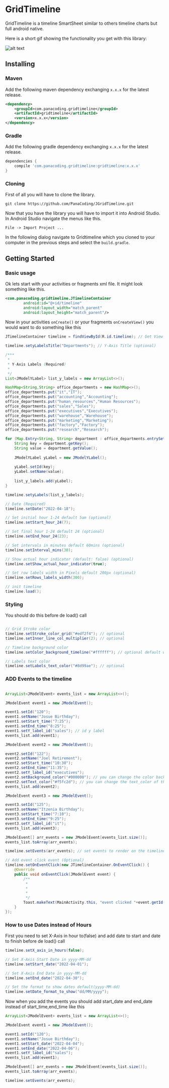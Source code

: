 GridTimeline
===============
GridTimeline is a timeline SmartSheet similar to others timeline charts but full android native.


Here is a short gif showing the functionality you get with this library:

![alt text](https://github.com/PanaCoding/JGridTimeline/blob/main/demo.gif "Demo gif")


Installing
---------------
### Maven
Add the following maven dependency exchanging `x.x.x` for the latest release.

```XML
<dependency>
    <groupId>com.panacoding.gridtimeline</groupId>
    <artifactId>gridtimeline</artifactId>
    <version>x.x.x</version>
</dependency>
```

### Gradle
Add the following gradle dependency exchanging `x.x.x` for the latest release.
```groovy
dependencies {
    compile 'com.panacoding.gridtimeline:gridtimeline:x.x.x'
}
```

### Cloning
First of all you will have to clone the library.
```shell
git clone https://github.com/PanaCoding/JGridTimeline.git
```

Now that you have the library you will have to import it into Android Studio.
In Android Studio navigate the menus like this.
```
File -> Import Project ...
```
In the following dialog navigate to Gridtimeline which you cloned to your computer in the previous steps and select the `build.gradle`.

Getting Started
---------------
### Basic usage

Ok lets start with your activities or fragments xml file. It might look something like this.
```xml
<com.panacoding.gridtimeline.JTimelineContainer
        android:id="@+id/timeline"
        android:layout_width="match_parent"
        android:layout_height="match_parent"/>
```

Now in your activities `onCreate()` or your fragments `onCreateView()` you would want to do something like this
```java
JTimelineContainer timeline = findViewById(R.id.timeline); // Get View timeline

timeline.setyLabelsTitle("Departments"); // Y-Axis Title (optional)

/***
 *
 * Y-Axis Labels (Required)
 *
 */
List<JModelYLabel> list_y_labels = new ArrayList<>();

HashMap<String,String> office_departments = new HashMap<>();
office_departments.put("it","IT");
office_departments.put("accounting","Accounting");
office_departments.put("human_resources","Human Resources");
office_departments.put("sales","Sales");
office_departments.put("executives","Executives");
office_departments.put("warehouse","Warehouse");
office_departments.put("marketing","Marketing");
office_departments.put("factory","Factory");
office_departments.put("research","Research");

for (Map.Entry<String, String> department : office_departments.entrySet()) {
    String key = department.getKey();
    String value = department.getValue();
    
    JModelYLabel yLabel = new JModelYLabel();
    
    yLabel.setId(key);
    yLabel.setName(value);
    
    list_y_labels.add(yLabel);
}

timeline.setyLabels(list_y_labels);

// Date (Required)
timeline.setDate("2022-04-18");

// Set initial hour 1-24 default 5am (optional)
timeline.setStart_hour_24(7);

// Set final hour 1-24 default 24 (optional)
timeline.setEnd_hour_24(23);

// Set intervals in minutes default 60mins (optional)
timeline.setInterval_mins(30);

// Show actual hour indicator (default: false) (optional)
timeline.setShow_actual_hour_indicator(true);

// Set row labels width in Pixels default 200px (optional)
timeline.setRows_labels_width(300);

// init timeline
timeline.load();
```

### Styling

You should do this before de load() call
```java

// Grid Stroke color
timeline.setStroke_color_grid("#edf2f4"); // optional
timeline.setInner_line_col_multiplier(2); // optional

// Timeline background color
timeline.setColor_background_timeline("#ffffff"); // optional default white

// Labels text color
timeline.setLabels_text_color("#8d99ae"); // optional

```

### ADD Events to the timeline
```java

ArrayList<JModelEvent> events_list = new ArrayList<>();

JModelEvent event1 = new JModelEvent();

event1.setId("120");
event1.setName("Josue Birthday");
event1.setStart_time("7:25");
event1.setEnd_time("8:25");
event1.setY_label_id("sales"); // id y label
events_list.add(event1);

JModelEvent event2 = new JModelEvent();

event2.setId("122");
event2.setName("Joel Retirement");
event2.setStart_time("10:30");
event2.setEnd_time("11:35");
event2.setY_label_id("executives");
event2.setBackground_color("#000000"); // you can change the color background of the event
event2.setText_color("#f5fc2d"); // you can change the text_color of the event
events_list.add(event2);

JModelEvent event3 = new JModelEvent();

event3.setId("125");
event3.setName("Itzenia Birthday");
event3.setStart_time("7:10");
event3.setEnd_time("9:25");
event3.setY_label_id("it");
events_list.add(event3);

JModelEvent[] arr_events = new JModelEvent[events_list.size()];
events_list.toArray(arr_events);

timeline.setEvents(arr_events); // set events to render on the timeline

// Add event click event (Optional)
timeline.setOnEventClick(new JTimelineContainer.OnEventClick() {
    @Override
    public void onEventClick(JModelEvent event) {
        /**
         *
         *
         *
         */
        Toast.makeText(MainActivity.this, "event clicked "+event.getId(), Toast.LENGTH_SHORT).show();
    }
});


```


### How to use Dates instead of Hours

First you need to set X-Axis in hour to(false) and add date to start and date to finish before de load() call
```java
timeline.setX_axis_in_hours(false);

// Set X-Axis Start Date in yyyy-MM-dd
timeline.setStart_date("2022-04-01");

// Set X-Axis End Date in yyyy-MM-dd
timeline.setEnd_date("2022-04-30");

// Set the format to show dates default(yyyy-MM-dd)
timeline.setDate_format_to_show("dd/MM/yyyy");
```

Now when you add the events you should add start_date and end_date instead of start_time,end_time like this
```java
ArrayList<JModelEvent> events_list = new ArrayList<>();

JModelEvent event1 = new JModelEvent();

event1.setId("120");
event1.setName("Josue Birthday");
event1.setStart_date("2022-04-04");
event1.setEnd_date("2022-04-06");
event1.setY_label_id("sales");
events_list.add(event1);

JModelEvent[] arr_events = new JModelEvent[events_list.size()];
events_list.toArray(arr_events);

timeline.setEvents(arr_events);
```

